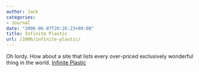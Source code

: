 ```yaml
---
author: Jack
categories:
- Journal
date: "2006-06-07T20:26:23+00:00"
title: Infinite Plastic
url: /2006/infinite-plastic/
---
```


Oh lordy. How about a site that lists every over-priced exclusively wonderful thing in the world. [Infinite Plastic](<http://www.infiniteplastic.com/>)
